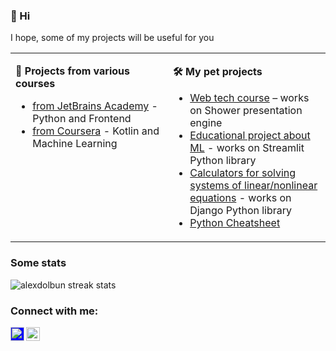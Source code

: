 ### 👋 Hi

I hope, some of my projects will be useful for you

<table><tr><td valign="top" width="50%">
  
**📑 Projects from various courses**

* [from JetBrains Academy](https://github.com/LoveSolaristics/JetBrains-Academy) - Python and Frontend
* [from Coursera](https://github.com/LoveSolaristics/coursera) - Kotlin and Machine Learning
 

  
</td><td valign="top" width="50%">

**🛠 My pet projects**
  
* [Web tech course](https://github.com/LoveSolaristics/shower-presentation) – works on Shower presentation engine
* [Educational project about ML](https://github.com/LoveSolaristics/Easy-ML) - works on Streamlit Python library
* [Calculators for solving systems of linear/nonlinear equations](https://github.com/LoveSolaristics/numerical-methods) - works on Django Python library
* [Python Cheatsheet](https://github.com/LoveSolaristics/python-basics-cheatsheet)

</td></tr></table>

### Some stats

<img src="https://github-readme-streak-stats.herokuapp.com?user=alexdolbun&theme=tokyonight_duo&hide_border=true" alt="alexdolbun streak stats">

### Connect with me:

[<img align="left" alt="anfimov_work | Telegram" width="22px" style="background-color: blue;" src="https://cdn.jsdelivr.net/npm/simple-icons@v3/icons/telegram.svg" />](https://t.me/anfimov_work)
[<img align="left" alt="lovesolaristics | Mail" width="22px" src="https://cdn.jsdelivr.net/npm/simple-icons@v3/icons/gmail.svg" />](mailto:lovesolaristics@gmail.com)
